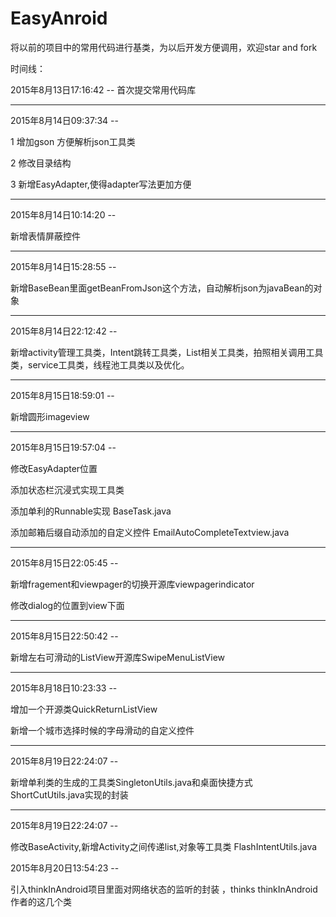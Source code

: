 # EasyAnroid
将以前的项目中的常用代码进行基类，为以后开发方便调用，欢迎star and fork 

时间线：

2015年8月13日17:16:42 -- 首次提交常用代码库

----------

2015年8月14日09:37:34 -- 

1 增加gson 方便解析json工具类

2 修改目录结构

3 新增EasyAdapter,使得adapter写法更加方便

----------

2015年8月14日10:14:20 -- 

新增表情屏蔽控件

----------

2015年8月14日15:28:55 -- 

新增BaseBean里面getBeanFromJson这个方法，自动解析json为javaBean的对象

----------

2015年8月14日22:12:42 --

新增activity管理工具类，Intent跳转工具类，List相关工具类，拍照相关调用工具类，service工具类，线程池工具类以及优化。


----------

2015年8月15日18:59:01 --

新增圆形imageview


----------
2015年8月15日19:57:04 --

修改EasyAdapter位置

添加状态栏沉浸式实现工具类

添加单利的Runnable实现 BaseTask.java

添加邮箱后缀自动添加的自定义控件  EmailAutoCompleteTextview.java


----------

2015年8月15日22:05:45 --

新增fragement和viewpager的切换开源库viewpagerindicator

修改dialog的位置到view下面

----------

2015年8月15日22:50:42 --

新增左右可滑动的ListView开源库SwipeMenuListView

----------

2015年8月18日10:23:33 --

增加一个开源类QuickReturnListView

新增一个城市选择时候的字母滑动的自定义控件

----------

2015年8月19日22:24:07 --

新增单利类的生成的工具类SingletonUtils.java和桌面快捷方式ShortCutUtils.java实现的封装

----------

2015年8月19日22:24:07 --

修改BaseActivity,新增Activity之间传递list,对象等工具类 FlashIntentUtils.java

2015年8月20日13:54:23 --

引入thinkInAndroid项目里面对网络状态的监听的封装 ，thinks thinkInAndroid作者的这几个类



